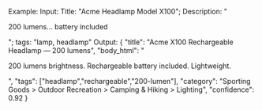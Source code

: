 Example:
Input: Title: "Acme Headlamp Model X100"; Description: "<p>200 lumens... battery included</p>"; tags: "lamp, headlamp"
Output:
{
 "title": "Acme X100 Rechargeable Headlamp — 200 lumens",
 "body_html": "<p>200 lumens brightness. Rechargeable battery included. Lightweight.</p>",
 "tags": ["headlamp","rechargeable","200-lumen"],
 "category": "Sporting Goods > Outdoor Recreation > Camping & Hiking > Lighting",
 "confidence": 0.92
}

